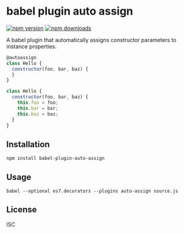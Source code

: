 # babel plugin auto assign

[![npm version](https://img.shields.io/npm/v/babel-plugin-auto-assign.svg)](https://www.npmjs.org/package/babel-plugin-auto-assign)
[![npm downloads](https://img.shields.io/npm/dm/babel-plugin-auto-assign.svg)](https://www.npmjs.org/package/babel-plugin-auto-assign)

A babel plugin that automatically assigns constructor parameters to instance properties.

```js
@autoassign
class Hello {
  constructor(foo, bar, baz) {
  }
}
```

```js
class Hello {
  constructor(foo, bar, baz) {
    this.foo = foo;
    this.bar = bar;
    this.baz = baz;
  }
}
```

## Installation

```
npm install babel-plugin-auto-assign
```

## Usage

```
babel --optional es7.decorators --plugins auto-assign source.js
```

## License

ISC
